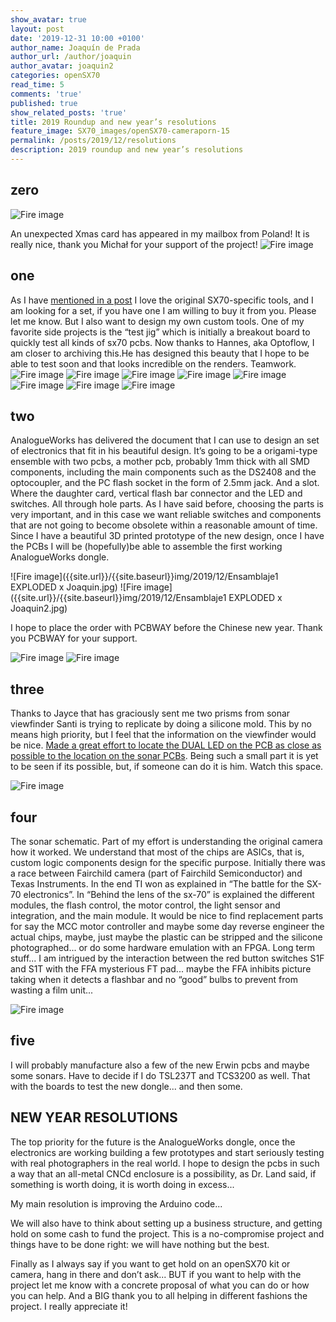 ```yaml
---
show_avatar: true
layout: post
date: '2019-12-31 10:00 +0100'
author_name: Joaquín de Prada
author_url: /author/joaquin
author_avatar: joaquin2
categories: openSX70
read_time: 5
comments: 'true'
published: true
show_related_posts: 'true'
title: 2019 Roundup and new year’s resolutions
feature_image: SX70_images/openSX70-cameraporn-15
permalink: /posts/2019/12/resolutions
description: 2019 roundup and new year’s resolutions
---
```

## zero

![Fire image]({{site.url}}/{{site.baseurl}}img/2019/12/michael-postcard1.jpg)

An unexpected Xmas card has appeared in my mailbox from Poland! It is really nice, thank you Michał for your support of the project!
![Fire image]({{site.url}}/{{site.baseurl}}img/2019/12/michael-postcard2.jpg)

## one

As I have [mentioned in a post](https://opensx70.com/posts/2019/01/jig) I love the original SX70-specific tools, and I am looking for a set, if you have one I am willing to buy it from you. Please let me know.
But I also want to design my own custom tools. One of my favorite side projects is the “test jig” which is initially a breakout board to quickly test all kinds of sx70 pcbs.
Now thanks to Hannes, aka Optoflow, I am closer to archiving this.He has designed this beauty that I hope to be able to test soon and that looks incredible on the renders.
Teamwork.
![Fire image]({{site.url}}/{{site.baseurl}}img/2019/12/optoflow-gig-1.jpg)
![Fire image]({{site.url}}/{{site.baseurl}}img/2019/12/optoflow-gig-2.jpg)
![Fire image]({{site.url}}/{{site.baseurl}}img/2019/12/optoflow-gig-3.jpg)
![Fire image]({{site.url}}/{{site.baseurl}}img/2019/12/optoflow-gig-4.jpg)
![Fire image]({{site.url}}/{{site.baseurl}}img/2019/12/optoflow-gig-5.jpg)
![Fire image]({{site.url}}/{{site.baseurl}}img/2019/12/optoflow-gig-6.jpg)
![Fire image]({{site.url}}/{{site.baseurl}}img/2019/12/optoflow-gig-8.jpg)
![Fire image]({{site.url}}/{{site.baseurl}}img/2019/12/optoflow-gig-9.jpg)

## two

AnalogueWorks has delivered the document that I can use to design an set of electronics that fit in his beautiful design. It’s going to be a origami-type ensemble with two pcbs, a mother pcb, probably 1mm thick with all SMD components, including the main components such as the DS2408 and the optocoupler, and the PC flash socket in the form of 2.5mm jack. And a slot. Where the daughter card, vertical flash bar connector and the LED and switches. All through hole parts. As I have said before, choosing the parts is very important, and in this case we want reliable switches and components that are not going to become obsolete within a reasonable amount of time.
Since I have a beautiful 3D printed prototype of the new design, once I have the PCBs I will be (hopefully)be able to assemble the first working AnalogueWorks dongle.

![Fire image]({{site.url}}/{{site.baseurl}}img/2019/12/Ensamblaje1 EXPLODED x Joaquin.jpg)
![Fire image]({{site.url}}/{{site.baseurl}}img/2019/12/Ensamblaje1 EXPLODED x Joaquin2.jpg)

I hope to place the order with PCBWAY before the Chinese new year. Thank you PCBWAY for your support.

![Fire image]({{site.url}}/{{site.baseurl}}img/2019/12/dongle-V.jpg)
![Fire image]({{site.url}}/{{site.baseurl}}img/2019/12/dongle-H.jpg)

## three

Thanks to Jayce that has graciously sent me two prisms from sonar viewfinder Santi is trying to replicate by doing a silicone mold. This by no means high priority, but I feel that the information on the viewfinder would be nice. [Made a great effort to locate the DUAL LED on the PCB as close as possible to the location on the sonar PCBs](https://opensx70.com/posts/2018/11/led-story). 
Being such a small part it is yet to be seen if its possible, but, if someone can do it is him. Watch this space. 

![Fire image]({{site.url}}/{{site.baseurl}}img/2019/12/jayce-decker.jpg)

## four

The sonar schematic. Part of my effort is understanding the original camera how it worked. We understand that most of the chips are ASICs, that is, custom logic components design for the specific purpose. Initially there was a race between Fairchild camera (part of Fairchild Semiconductor) and Texas Instruments. In the end TI won as explained in “The battle for the SX-70 electronics”. In “Behind the lens of the sx-70” is explained the different modules, the flash control, the motor control, the light sensor and integration, and the main module. It would be nice to find replacement parts for say the MCC motor controller and maybe some day reverse engineer the actual chips, maybe, just maybe the plastic can be stripped and the silicone photographed... or do some hardware emulation with an FPGA. Long term stuff...
I am intrigued by the interaction between the red button switches S1F and S1T with the FFA mysterious FT pad... maybe the FFA inhibits picture taking when it detects a flashbar and no “good” bulbs to prevent from wasting a film unit...

![Fire image]({{site.url}}/{{site.baseurl}}img/2019/12/sonar-schematic_raw.jpg)

## five

I will probably manufacture also a few of the new Erwin pcbs and maybe some sonars. Have to decide if I do TSL237T and TCS3200 as well. That with the boards to test the new dongle... and then some.

## NEW YEAR RESOLUTIONS

The top priority for the future is the AnalogueWorks dongle, once the electronics are working building a few prototypes and start seriously testing with real photographers in the real world. I hope to design the pcbs in such a way that an all-metal CNCd enclosure is a possibility, as Dr. Land said, if something is worth doing, it is worth doing in excess...

My main resolution is improving the Arduino code...

We will also have to think about setting up a business structure, and getting hold on some cash to fund the project. This is a no-compromise project and things have to be done right: we will have nothing but the best.

Finally as I always say if you want to get hold on an openSX70 kit or camera, hang in there and don’t ask... BUT if you want to help with the project let me know with a concrete proposal of what you can do or how you can help. And a BIG thank you to all helping in different fashions the project. I really appreciate it!
